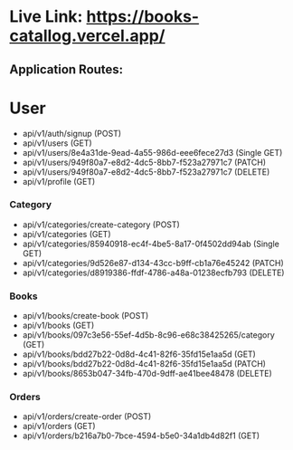 # Live Link: https://books-catallog.vercel.app/


## Application Routes:


# User
- api/v1/auth/signup (POST)
- api/v1/users (GET)
- api/v1/users/8e4a31de-9ead-4a55-986d-eee6fece27d3 (Single GET) 
- api/v1/users/949f80a7-e8d2-4dc5-8bb7-f523a27971c7 (PATCH)
- api/v1/users/949f80a7-e8d2-4dc5-8bb7-f523a27971c7 (DELETE) 
- api/v1/profile (GET)



### Category
- api/v1/categories/create-category (POST)
- api/v1/categories (GET)
- api/v1/categories/85940918-ec4f-4be5-8a17-0f4502dd94ab (Single GET)
- api/v1/categories/9d526e87-d134-43cc-b9ff-cb1a76e45242 (PATCH)
- api/v1/categories/d8919386-ffdf-4786-a48a-01238ecfb793 (DELETE) 


### Books
- api/v1/books/create-book (POST)
- api/v1/books (GET)
- api/v1/books/097c3e56-55ef-4d5b-8c96-e68c38425265/category (GET)
- api/v1/books/bdd27b22-0d8d-4c41-82f6-35fd15e1aa5d (GET)
- api/v1/books/bdd27b22-0d8d-4c41-82f6-35fd15e1aa5d (PATCH)
- api/v1/books/8653b047-34fb-470d-9dff-ae41bee48478 (DELETE)


### Orders
- api/v1/orders/create-order (POST)
- api/v1/orders (GET)
- api/v1/orders/b216a7b0-7bce-4594-b5e0-34a1db4d82f1 (GET)